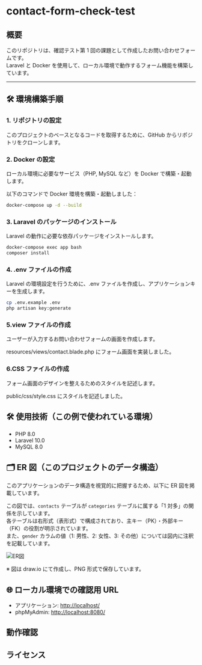 # contact-form-check-test

## 概要　

このリポジトリは、確認テスト第 1 回の課題として作成したお問い合わせフォームです。  
Laravel と Docker を使用して、ローカル環境で動作するフォーム機能を構築しています。

---

## 🛠️ 環境構築手順

### 1. リポジトリの設定

このプロジェクトのベースとなるコードを取得するために、GitHub からリポジトリをクローンします。

### 2. Docker の設定

ローカル環境に必要なサービス（PHP, MySQL など）を Docker で構築・起動します。

以下のコマンドで Docker 環境を構築・起動しました：

```bash
docker-compose up -d --build
```

### 3. Laravel のパッケージのインストール

Laravel の動作に必要な依存パッケージをインストールします。

```bash
docker-compose exec app bash
composer install
```

### 4. .env ファイルの作成

Laravel の環境設定を行うために、.env ファイルを作成し、アプリケーションキーを生成します。

```bash
cp .env.example .env
php artisan key:generate
```

### 5.view ファイルの作成

ユーザーが入力するお問い合わせフォームの画面を作成します。

resources/views/contact.blade.php にフォーム画面を実装しました。

### 6.CSS ファイルの作成

フォーム画面のデザインを整えるためのスタイルを記述します。

public/css/style.css にスタイルを記述しました。

## 🛠 使用技術（この例で使われている環境）

- PHP 8.0
- Laravel 10.0
- MySQL 8.0

## 🗂 ER 図（このプロジェクトのデータ構造）

このアプリケーションのデータ構造を視覚的に把握するため、以下に ER 図を掲載しています。

この図では、`contacts` テーブルが `categories` テーブルに属する「1 対多」の関係を示しています。  
各テーブルは右形式（表形式）で構成されており、主キー（PK）・外部キー（FK）の役割が明示されています。  
また、`gender` カラムの値（1: 男性、2: 女性、3: その他）については図内に注釈を記載しています。

![ER図](assets/er_diagram.png)

※ 図は draw.io にて作成し、PNG 形式で保存しています。

## 🌐 ローカル環境での確認用 URL

- アプリケーション: [http://localhost/](http://localhost/)
- phpMyAdmin: [http://localhost:8080/](http://localhost:8080/)

## 動作確認

## ライセンス
